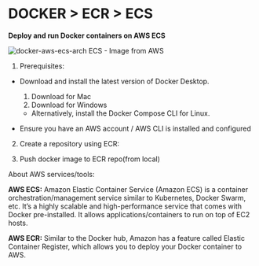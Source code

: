 # DOCKER > ECR > ECS

**Deploy and run Docker containers on AWS ECS**

![docker-aws-ecs-arch](https://user-images.githubusercontent.com/2525741/124363214-a09f6c00-dc57-11eb-91a6-6f1e365df8f9.png)
 ECS - Image from AWS
 
1. Prerequisites:

  * Download and install the latest version of Docker Desktop.
  
      1. Download for Mac
      2. Download for Windows
      
      * Alternatively, install the Docker Compose CLI for Linux.
        
  * Ensure you have an AWS account / AWS CLI is installed and configured
  

2. Create a repository using ECR:



3. Push docker image to ECR repo(from local)
  
  
  
  
  
About AWS services/tools:    
 
   **AWS ECS:**  Amazon Elastic Container Service (Amazon ECS) is a container orchestration/management service similar to Kubernetes, Docker Swarm, etc. 
 It’s a highly scalable and high-performance service that comes with Docker pre-installed. 
 It allows applications/containers to run on top of EC2 hosts.
 
   **AWS ECR:** Similar to the Docker hub, Amazon has a feature called Elastic Container Register, which allows you to deploy your Docker container to AWS. 
 
